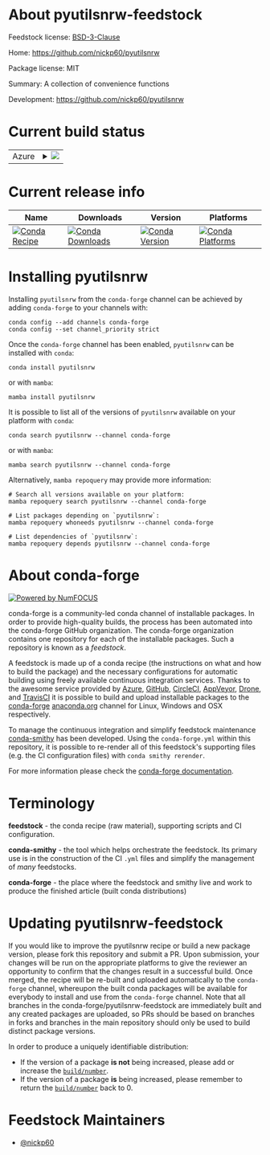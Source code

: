 About pyutilsnrw-feedstock
==========================

Feedstock license: [BSD-3-Clause](https://github.com/conda-forge/pyutilsnrw-feedstock/blob/main/LICENSE.txt)

Home: https://github.com/nickp60/pyutilsnrw

Package license: MIT

Summary: A collection of convenience functions

Development: https://github.com/nickp60/pyutilsnrw

Current build status
====================


<table>
    
  <tr>
    <td>Azure</td>
    <td>
      <details>
        <summary>
          <a href="https://dev.azure.com/conda-forge/feedstock-builds/_build/latest?definitionId=4871&branchName=main">
            <img src="https://dev.azure.com/conda-forge/feedstock-builds/_apis/build/status/pyutilsnrw-feedstock?branchName=main">
          </a>
        </summary>
        <table>
          <thead><tr><th>Variant</th><th>Status</th></tr></thead>
          <tbody><tr>
              <td>linux_64_python3.10.____cpython</td>
              <td>
                <a href="https://dev.azure.com/conda-forge/feedstock-builds/_build/latest?definitionId=4871&branchName=main">
                  <img src="https://dev.azure.com/conda-forge/feedstock-builds/_apis/build/status/pyutilsnrw-feedstock?branchName=main&jobName=linux&configuration=linux%20linux_64_python3.10.____cpython" alt="variant">
                </a>
              </td>
            </tr><tr>
              <td>linux_64_python3.11.____cpython</td>
              <td>
                <a href="https://dev.azure.com/conda-forge/feedstock-builds/_build/latest?definitionId=4871&branchName=main">
                  <img src="https://dev.azure.com/conda-forge/feedstock-builds/_apis/build/status/pyutilsnrw-feedstock?branchName=main&jobName=linux&configuration=linux%20linux_64_python3.11.____cpython" alt="variant">
                </a>
              </td>
            </tr><tr>
              <td>linux_64_python3.12.____cpython</td>
              <td>
                <a href="https://dev.azure.com/conda-forge/feedstock-builds/_build/latest?definitionId=4871&branchName=main">
                  <img src="https://dev.azure.com/conda-forge/feedstock-builds/_apis/build/status/pyutilsnrw-feedstock?branchName=main&jobName=linux&configuration=linux%20linux_64_python3.12.____cpython" alt="variant">
                </a>
              </td>
            </tr><tr>
              <td>linux_64_python3.8.____cpython</td>
              <td>
                <a href="https://dev.azure.com/conda-forge/feedstock-builds/_build/latest?definitionId=4871&branchName=main">
                  <img src="https://dev.azure.com/conda-forge/feedstock-builds/_apis/build/status/pyutilsnrw-feedstock?branchName=main&jobName=linux&configuration=linux%20linux_64_python3.8.____cpython" alt="variant">
                </a>
              </td>
            </tr><tr>
              <td>linux_64_python3.9.____73_pypy</td>
              <td>
                <a href="https://dev.azure.com/conda-forge/feedstock-builds/_build/latest?definitionId=4871&branchName=main">
                  <img src="https://dev.azure.com/conda-forge/feedstock-builds/_apis/build/status/pyutilsnrw-feedstock?branchName=main&jobName=linux&configuration=linux%20linux_64_python3.9.____73_pypy" alt="variant">
                </a>
              </td>
            </tr><tr>
              <td>linux_64_python3.9.____cpython</td>
              <td>
                <a href="https://dev.azure.com/conda-forge/feedstock-builds/_build/latest?definitionId=4871&branchName=main">
                  <img src="https://dev.azure.com/conda-forge/feedstock-builds/_apis/build/status/pyutilsnrw-feedstock?branchName=main&jobName=linux&configuration=linux%20linux_64_python3.9.____cpython" alt="variant">
                </a>
              </td>
            </tr><tr>
              <td>osx_64_python3.10.____cpython</td>
              <td>
                <a href="https://dev.azure.com/conda-forge/feedstock-builds/_build/latest?definitionId=4871&branchName=main">
                  <img src="https://dev.azure.com/conda-forge/feedstock-builds/_apis/build/status/pyutilsnrw-feedstock?branchName=main&jobName=osx&configuration=osx%20osx_64_python3.10.____cpython" alt="variant">
                </a>
              </td>
            </tr><tr>
              <td>osx_64_python3.11.____cpython</td>
              <td>
                <a href="https://dev.azure.com/conda-forge/feedstock-builds/_build/latest?definitionId=4871&branchName=main">
                  <img src="https://dev.azure.com/conda-forge/feedstock-builds/_apis/build/status/pyutilsnrw-feedstock?branchName=main&jobName=osx&configuration=osx%20osx_64_python3.11.____cpython" alt="variant">
                </a>
              </td>
            </tr><tr>
              <td>osx_64_python3.12.____cpython</td>
              <td>
                <a href="https://dev.azure.com/conda-forge/feedstock-builds/_build/latest?definitionId=4871&branchName=main">
                  <img src="https://dev.azure.com/conda-forge/feedstock-builds/_apis/build/status/pyutilsnrw-feedstock?branchName=main&jobName=osx&configuration=osx%20osx_64_python3.12.____cpython" alt="variant">
                </a>
              </td>
            </tr><tr>
              <td>osx_64_python3.8.____cpython</td>
              <td>
                <a href="https://dev.azure.com/conda-forge/feedstock-builds/_build/latest?definitionId=4871&branchName=main">
                  <img src="https://dev.azure.com/conda-forge/feedstock-builds/_apis/build/status/pyutilsnrw-feedstock?branchName=main&jobName=osx&configuration=osx%20osx_64_python3.8.____cpython" alt="variant">
                </a>
              </td>
            </tr><tr>
              <td>osx_64_python3.9.____73_pypy</td>
              <td>
                <a href="https://dev.azure.com/conda-forge/feedstock-builds/_build/latest?definitionId=4871&branchName=main">
                  <img src="https://dev.azure.com/conda-forge/feedstock-builds/_apis/build/status/pyutilsnrw-feedstock?branchName=main&jobName=osx&configuration=osx%20osx_64_python3.9.____73_pypy" alt="variant">
                </a>
              </td>
            </tr><tr>
              <td>osx_64_python3.9.____cpython</td>
              <td>
                <a href="https://dev.azure.com/conda-forge/feedstock-builds/_build/latest?definitionId=4871&branchName=main">
                  <img src="https://dev.azure.com/conda-forge/feedstock-builds/_apis/build/status/pyutilsnrw-feedstock?branchName=main&jobName=osx&configuration=osx%20osx_64_python3.9.____cpython" alt="variant">
                </a>
              </td>
            </tr>
          </tbody>
        </table>
      </details>
    </td>
  </tr>
</table>

Current release info
====================

| Name | Downloads | Version | Platforms |
| --- | --- | --- | --- |
| [![Conda Recipe](https://img.shields.io/badge/recipe-pyutilsnrw-green.svg)](https://anaconda.org/conda-forge/pyutilsnrw) | [![Conda Downloads](https://img.shields.io/conda/dn/conda-forge/pyutilsnrw.svg)](https://anaconda.org/conda-forge/pyutilsnrw) | [![Conda Version](https://img.shields.io/conda/vn/conda-forge/pyutilsnrw.svg)](https://anaconda.org/conda-forge/pyutilsnrw) | [![Conda Platforms](https://img.shields.io/conda/pn/conda-forge/pyutilsnrw.svg)](https://anaconda.org/conda-forge/pyutilsnrw) |

Installing pyutilsnrw
=====================

Installing `pyutilsnrw` from the `conda-forge` channel can be achieved by adding `conda-forge` to your channels with:

```
conda config --add channels conda-forge
conda config --set channel_priority strict
```

Once the `conda-forge` channel has been enabled, `pyutilsnrw` can be installed with `conda`:

```
conda install pyutilsnrw
```

or with `mamba`:

```
mamba install pyutilsnrw
```

It is possible to list all of the versions of `pyutilsnrw` available on your platform with `conda`:

```
conda search pyutilsnrw --channel conda-forge
```

or with `mamba`:

```
mamba search pyutilsnrw --channel conda-forge
```

Alternatively, `mamba repoquery` may provide more information:

```
# Search all versions available on your platform:
mamba repoquery search pyutilsnrw --channel conda-forge

# List packages depending on `pyutilsnrw`:
mamba repoquery whoneeds pyutilsnrw --channel conda-forge

# List dependencies of `pyutilsnrw`:
mamba repoquery depends pyutilsnrw --channel conda-forge
```


About conda-forge
=================

[![Powered by
NumFOCUS](https://img.shields.io/badge/powered%20by-NumFOCUS-orange.svg?style=flat&colorA=E1523D&colorB=007D8A)](https://numfocus.org)

conda-forge is a community-led conda channel of installable packages.
In order to provide high-quality builds, the process has been automated into the
conda-forge GitHub organization. The conda-forge organization contains one repository
for each of the installable packages. Such a repository is known as a *feedstock*.

A feedstock is made up of a conda recipe (the instructions on what and how to build
the package) and the necessary configurations for automatic building using freely
available continuous integration services. Thanks to the awesome service provided by
[Azure](https://azure.microsoft.com/en-us/services/devops/), [GitHub](https://github.com/),
[CircleCI](https://circleci.com/), [AppVeyor](https://www.appveyor.com/),
[Drone](https://cloud.drone.io/welcome), and [TravisCI](https://travis-ci.com/)
it is possible to build and upload installable packages to the
[conda-forge](https://anaconda.org/conda-forge) [anaconda.org](https://anaconda.org/)
channel for Linux, Windows and OSX respectively.

To manage the continuous integration and simplify feedstock maintenance
[conda-smithy](https://github.com/conda-forge/conda-smithy) has been developed.
Using the ``conda-forge.yml`` within this repository, it is possible to re-render all of
this feedstock's supporting files (e.g. the CI configuration files) with ``conda smithy rerender``.

For more information please check the [conda-forge documentation](https://conda-forge.org/docs/).

Terminology
===========

**feedstock** - the conda recipe (raw material), supporting scripts and CI configuration.

**conda-smithy** - the tool which helps orchestrate the feedstock.
                   Its primary use is in the construction of the CI ``.yml`` files
                   and simplify the management of *many* feedstocks.

**conda-forge** - the place where the feedstock and smithy live and work to
                  produce the finished article (built conda distributions)


Updating pyutilsnrw-feedstock
=============================

If you would like to improve the pyutilsnrw recipe or build a new
package version, please fork this repository and submit a PR. Upon submission,
your changes will be run on the appropriate platforms to give the reviewer an
opportunity to confirm that the changes result in a successful build. Once
merged, the recipe will be re-built and uploaded automatically to the
`conda-forge` channel, whereupon the built conda packages will be available for
everybody to install and use from the `conda-forge` channel.
Note that all branches in the conda-forge/pyutilsnrw-feedstock are
immediately built and any created packages are uploaded, so PRs should be based
on branches in forks and branches in the main repository should only be used to
build distinct package versions.

In order to produce a uniquely identifiable distribution:
 * If the version of a package **is not** being increased, please add or increase
   the [``build/number``](https://docs.conda.io/projects/conda-build/en/latest/resources/define-metadata.html#build-number-and-string).
 * If the version of a package **is** being increased, please remember to return
   the [``build/number``](https://docs.conda.io/projects/conda-build/en/latest/resources/define-metadata.html#build-number-and-string)
   back to 0.

Feedstock Maintainers
=====================

* [@nickp60](https://github.com/nickp60/)

